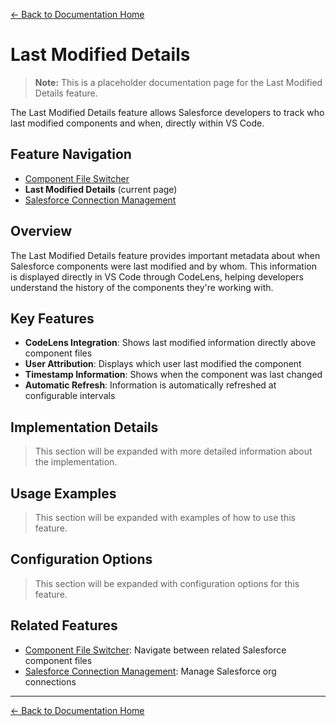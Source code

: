 [← Back to Documentation Home](../index.md)

# Last Modified Details

> **Note:** This is a placeholder documentation page for the Last Modified Details feature.

The Last Modified Details feature allows Salesforce developers to track who last modified components and when, directly within VS Code.

## Feature Navigation

- [Component File Switcher](./component-file-switcher.md)
- **Last Modified Details** (current page)
- [Salesforce Connection Management](./connection-management.md)

## Overview

The Last Modified Details feature provides important metadata about when Salesforce components were last modified and by whom. This information is displayed directly in VS Code through CodeLens, helping developers understand the history of the components they're working with.

## Key Features

- **CodeLens Integration**: Shows last modified information directly above component files
- **User Attribution**: Displays which user last modified the component
- **Timestamp Information**: Shows when the component was last changed
- **Automatic Refresh**: Information is automatically refreshed at configurable intervals

## Implementation Details

> This section will be expanded with more detailed information about the implementation.

## Usage Examples

> This section will be expanded with examples of how to use this feature.

## Configuration Options

> This section will be expanded with configuration options for this feature.

## Related Features

- [Component File Switcher](./component-file-switcher.md): Navigate between related Salesforce component files
- [Salesforce Connection Management](./connection-management.md): Manage Salesforce org connections

---

[← Back to Documentation Home](../index.md)
